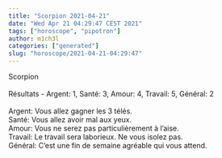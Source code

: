 ```yaml
---
title: "Scorpion 2021-04-21"
date: "Wed Apr 21 04:29:47 CEST 2021"
tags: ["horoscope", "pipotron"]
author: m1ch3l
categories: ["generated"]
slug: "horoscope/2021-04-21-04:29:47"
---
```


Scorpion<br>
<br>
Résultats - Argent: 1, Santé: 3, Amour: 4, Travail: 5, Général: 2<br>
<br>
Argent:  Vous allez gagner les 3 télés. <br>
Santé:   Vous allez avoir mal aux yeux. <br>
Amour:   Vous ne serez pas particulièrement à l’aise. <br>
Travail: Le travail sera laborieux. Ne vous isolez pas.<br>
Général: C’est une fin de semaine agréable qui vous attend.<br>
